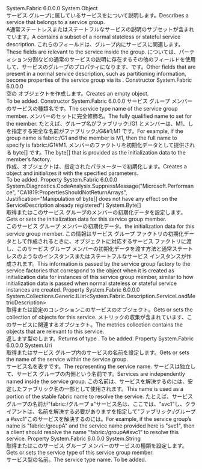 <Type Name="ServiceGroupMemberDescription" FullName="System.Fabric.Description.ServiceGroupMemberDescription">
  <TypeSignature Language="C#" Value="public sealed class ServiceGroupMemberDescription" />
  <TypeSignature Language="ILAsm" Value=".class public auto ansi sealed beforefieldinit ServiceGroupMemberDescription extends System.Object" />
  <TypeSignature Language="DocId" Value="T:System.Fabric.Description.ServiceGroupMemberDescription" />
  <TypeSignature Language="VB.NET" Value="Public NotInheritable Class ServiceGroupMemberDescription" />
  <TypeSignature Language="F#" Value="type ServiceGroupMemberDescription = class" />
  <AssemblyInfo>
    <AssemblyName>System.Fabric</AssemblyName>
    <AssemblyVersion>6.0.0.0</AssemblyVersion>
  </AssemblyInfo>
  <Base>
    <BaseTypeName>System.Object</BaseTypeName>
  </Base>
  <Interfaces />
  <Docs>
    <summary>
      <para><span data-ttu-id="29968-101">サービス グループに属しているサービスをについて説明します。</span><span class="sxs-lookup"><span data-stu-id="29968-101">Describes a service that belongs to a service group.</span></span>  </para>
    </summary>
    <remarks>
      <para><span data-ttu-id="29968-102">A<see cref="T:System.Fabric.Description.ServiceGroupMemberDescription" />通常ステートレスまたはステートフルなサービスの説明のサブセットが含まれています。</span><span class="sxs-lookup"><span data-stu-id="29968-102">A <see cref="T:System.Fabric.Description.ServiceGroupMemberDescription" /> contains a subset of a normal stateless or stateful service description.</span></span> <span data-ttu-id="29968-103">これらのフィールドは、グループ内にサービスに関連します。</span><span class="sxs-lookup"><span data-stu-id="29968-103">These fields are relevant to the service inside the group.</span></span> <span data-ttu-id="29968-104">については、パーティション分割などの通常のサービスの説明に存在するその他のフィールドを使用して、サービスのグループのプロパティになります、<see cref="T:System.Fabric.Description.ServiceGroupDescription" />です。</span><span class="sxs-lookup"><span data-stu-id="29968-104">Other fields that are present in a normal service description, such as partitioning information, become properties of the service group via its <see cref="T:System.Fabric.Description.ServiceGroupDescription" />.</span></span></para>
    </remarks>
  </Docs>
  <Members>
    <Member MemberName=".ctor">
      <MemberSignature Language="C#" Value="public ServiceGroupMemberDescription ();" />
      <MemberSignature Language="ILAsm" Value=".method public hidebysig specialname rtspecialname instance void .ctor() cil managed" />
      <MemberSignature Language="DocId" Value="M:System.Fabric.Description.ServiceGroupMemberDescription.#ctor" />
      <MemberSignature Language="VB.NET" Value="Public Sub New ()" />
      <MemberType>Constructor</MemberType>
      <AssemblyInfo>
        <AssemblyName>System.Fabric</AssemblyName>
        <AssemblyVersion>6.0.0.0</AssemblyVersion>
      </AssemblyInfo>
      <Parameters />
      <Docs>
        <summary>
          <para><span data-ttu-id="29968-105">空の <see cref="T:System.Fabric.Description.ServiceGroupMemberDescription" /> オブジェクトを作成します。</span><span class="sxs-lookup"><span data-stu-id="29968-105">Creates an empty <see cref="T:System.Fabric.Description.ServiceGroupMemberDescription" /> object.</span></span></para>
        </summary>
        <remarks>To be added.</remarks>
      </Docs>
    </Member>
    <Member MemberName=".ctor">
      <MemberSignature Language="C#" Value="public ServiceGroupMemberDescription (string serviceTypeName, Uri serviceName, byte[] initializationData);" />
      <MemberSignature Language="ILAsm" Value=".method public hidebysig specialname rtspecialname instance void .ctor(string serviceTypeName, class System.Uri serviceName, unsigned int8[] initializationData) cil managed" />
      <MemberSignature Language="DocId" Value="M:System.Fabric.Description.ServiceGroupMemberDescription.#ctor(System.String,System.Uri,System.Byte[])" />
      <MemberSignature Language="VB.NET" Value="Public Sub New (serviceTypeName As String, serviceName As Uri, initializationData As Byte())" />
      <MemberSignature Language="F#" Value="new System.Fabric.Description.ServiceGroupMemberDescription : string * Uri * byte[] -&gt; System.Fabric.Description.ServiceGroupMemberDescription" Usage="new System.Fabric.Description.ServiceGroupMemberDescription (serviceTypeName, serviceName, initializationData)" />
      <MemberType>Constructor</MemberType>
      <AssemblyInfo>
        <AssemblyName>System.Fabric</AssemblyName>
        <AssemblyVersion>6.0.0.0</AssemblyVersion>
      </AssemblyInfo>
      <Parameters>
        <Parameter Name="serviceTypeName" Type="System.String" />
        <Parameter Name="serviceName" Type="System.Uri" />
        <Parameter Name="initializationData" Type="System.Byte[]" />
      </Parameters>
      <Docs>
        <param name="serviceTypeName">
          <para><span data-ttu-id="29968-106">サービス グループ メンバーのサービスの種類名です。</span><span class="sxs-lookup"><span data-stu-id="29968-106">The service type name of the service group member.</span></span></para>
        </param>
        <param name="serviceName">
          <para><span data-ttu-id="29968-107">メンバーのセットに完全修飾名。</span><span class="sxs-lookup"><span data-stu-id="29968-107">The fully qualified name to set for the member.</span></span> <span data-ttu-id="29968-108">たとえば、グループ名がファブリック:/G1 とメンバーは、M1、しを指定する完全な名前がファブリック:/G&amp;#1;M1 です。</span><span class="sxs-lookup"><span data-stu-id="29968-108">For example, if the group name is fabric:/G1 and the member is M1, then the full name to specify is fabric:/G1#M1.</span></span></para>
        </param>
        <param name="initializationData">
          <para><span data-ttu-id="29968-109">メンバーのファクトリを初期化データとして提供される byte[] です。</span><span class="sxs-lookup"><span data-stu-id="29968-109">The byte[] that is provided as the initialization data to the member’s factory.</span></span></para>
        </param>
        <summary>
          <para><span data-ttu-id="29968-110">作成、<see cref="T:System.Fabric.Description.ServiceGroupMemberDescription" />オブジェクトは、指定されたパラメーターで初期化します。</span><span class="sxs-lookup"><span data-stu-id="29968-110">Creates a <see cref="T:System.Fabric.Description.ServiceGroupMemberDescription" /> object and initializes it with the specified parameters.</span></span></para>
        </summary>
        <remarks>To be added.</remarks>
      </Docs>
    </Member>
    <Member MemberName="InitializationData">
      <MemberSignature Language="C#" Value="public byte[] InitializationData { get; set; }" />
      <MemberSignature Language="ILAsm" Value=".property instance unsigned int8[] InitializationData" />
      <MemberSignature Language="DocId" Value="P:System.Fabric.Description.ServiceGroupMemberDescription.InitializationData" />
      <MemberSignature Language="VB.NET" Value="Public Property InitializationData As Byte()" />
      <MemberSignature Language="F#" Value="member this.InitializationData : byte[] with get, set" Usage="System.Fabric.Description.ServiceGroupMemberDescription.InitializationData" />
      <MemberType>Property</MemberType>
      <AssemblyInfo>
        <AssemblyName>System.Fabric</AssemblyName>
        <AssemblyVersion>6.0.0.0</AssemblyVersion>
      </AssemblyInfo>
      <Attributes>
        <Attribute>
          <AttributeName>System.Diagnostics.CodeAnalysis.SuppressMessage("Microsoft.Performance", "CA1819:PropertiesShouldNotReturnArrays", Justification="Manipulation of byte[] does not have any effect on the ServiceDescription already registered")</AttributeName>
        </Attribute>
      </Attributes>
      <ReturnValue>
        <ReturnType>System.Byte[]</ReturnType>
      </ReturnValue>
      <Docs>
        <summary>
          <para><span data-ttu-id="29968-111">取得またはこのサービス グループのメンバーの初期化データを設定します。</span><span class="sxs-lookup"><span data-stu-id="29968-111">Gets or sets the initialization data for this service group member.</span></span></para>
        </summary>
        <value>
          <para><span data-ttu-id="29968-112">このサービス グループ メンバーの初期化データ。</span><span class="sxs-lookup"><span data-stu-id="29968-112">the initialization data for this service group member.</span></span></para>
        </value>
        <remarks>
          <para><span data-ttu-id="29968-113">この情報はサービス グループ ファクトリの初期化データとして作成されるときに、オブジェクトに対応するサービス ファクトリに渡し、このサービス グループ メンバーの初期化データを渡す方法と通常ステートレスのようなのインスタンスまたはステートフルなサービス インスタンスが作成されます。</span><span class="sxs-lookup"><span data-stu-id="29968-113">This information is passed by the service group factory to the service factories that correspond to the object when it is created as initialization data for instances of this service group member, similar to how initialization data is passed when normal stateless or stateful service instances are created.</span></span></para>
        </remarks>
        <altmember cref="M:System.Fabric.IStatelessServiceFactory.CreateInstance(System.String,System.Uri,System.Byte[],System.Guid,System.Int64)" />
        <altmember cref="M:System.Fabric.IStatefulServiceFactory.CreateReplica(System.String,System.Uri,System.Byte[],System.Guid,System.Int64)" />
        <altmember cref="P:System.Fabric.Description.ServiceDescription.InitializationData" />
      </Docs>
    </Member>
    <Member MemberName="Metrics">
      <MemberSignature Language="C#" Value="public System.Collections.Generic.IList&lt;System.Fabric.Description.ServiceLoadMetricDescription&gt; Metrics { get; }" />
      <MemberSignature Language="ILAsm" Value=".property instance class System.Collections.Generic.IList`1&lt;class System.Fabric.Description.ServiceLoadMetricDescription&gt; Metrics" />
      <MemberSignature Language="DocId" Value="P:System.Fabric.Description.ServiceGroupMemberDescription.Metrics" />
      <MemberSignature Language="VB.NET" Value="Public ReadOnly Property Metrics As IList(Of ServiceLoadMetricDescription)" />
      <MemberSignature Language="F#" Value="member this.Metrics : System.Collections.Generic.IList&lt;System.Fabric.Description.ServiceLoadMetricDescription&gt;" Usage="System.Fabric.Description.ServiceGroupMemberDescription.Metrics" />
      <MemberType>Property</MemberType>
      <AssemblyInfo>
        <AssemblyName>System.Fabric</AssemblyName>
        <AssemblyVersion>6.0.0.0</AssemblyVersion>
      </AssemblyInfo>
      <ReturnValue>
        <ReturnType>System.Collections.Generic.IList&lt;System.Fabric.Description.ServiceLoadMetricDescription&gt;</ReturnType>
      </ReturnValue>
      <Docs>
        <summary>
          <para><span data-ttu-id="29968-114">取得または設定のコレクション<see cref="T:System.Fabric.Description.ServiceLoadMetricDescription" />このサービスのオブジェクト。</span><span class="sxs-lookup"><span data-stu-id="29968-114">Gets or sets the collection of <see cref="T:System.Fabric.Description.ServiceLoadMetricDescription" /> objects for this service.</span></span> <span data-ttu-id="29968-115">メトリックの収集が含まれています、<see cref="T:System.Fabric.Description.ServiceLoadMetricDescription" />このサービスに関連するオブジェクト。</span><span class="sxs-lookup"><span data-stu-id="29968-115">The metrics collection contains the <see cref="T:System.Fabric.Description.ServiceLoadMetricDescription" /> objects that are relevant to this service.</span></span></para>
        </summary>
        <value>
          <para><span data-ttu-id="29968-116">返します<see cref="T:System.Collections.Generic.IList`1" />型の<see cref="T:System.Fabric.Description.ServiceLoadMetricDescription" />します。</span><span class="sxs-lookup"><span data-stu-id="29968-116">Returns <see cref="T:System.Collections.Generic.IList`1" /> of type <see cref="T:System.Fabric.Description.ServiceLoadMetricDescription" />.</span></span></para>
        </value>
        <remarks>To be added.</remarks>
      </Docs>
    </Member>
    <Member MemberName="ServiceName">
      <MemberSignature Language="C#" Value="public Uri ServiceName { get; set; }" />
      <MemberSignature Language="ILAsm" Value=".property instance class System.Uri ServiceName" />
      <MemberSignature Language="DocId" Value="P:System.Fabric.Description.ServiceGroupMemberDescription.ServiceName" />
      <MemberSignature Language="VB.NET" Value="Public Property ServiceName As Uri" />
      <MemberSignature Language="F#" Value="member this.ServiceName : Uri with get, set" Usage="System.Fabric.Description.ServiceGroupMemberDescription.ServiceName" />
      <MemberType>Property</MemberType>
      <AssemblyInfo>
        <AssemblyName>System.Fabric</AssemblyName>
        <AssemblyVersion>6.0.0.0</AssemblyVersion>
      </AssemblyInfo>
      <ReturnValue>
        <ReturnType>System.Uri</ReturnType>
      </ReturnValue>
      <Docs>
        <summary>
          <para><span data-ttu-id="29968-117">取得またはサービス グループ内のサービスの名前を設定します。</span><span class="sxs-lookup"><span data-stu-id="29968-117">Gets or sets the name of the service within the service group.</span></span></para>
        </summary>
        <value>
          <para><span data-ttu-id="29968-118"><see cref="T:System.Uri" />サービス名を表すです。</span><span class="sxs-lookup"><span data-stu-id="29968-118">The <see cref="T:System.Uri" /> representing the service name.</span></span></para>
        </value>
        <remarks>
          <para><span data-ttu-id="29968-119">サービスは独立して、サービス グループの内側という名前です。</span><span class="sxs-lookup"><span data-stu-id="29968-119">Services are independently named inside the service group.</span></span> <span data-ttu-id="29968-120">この名前は、サービスを解決するのには、安定したファブリック名の一部として使用されます。</span><span class="sxs-lookup"><span data-stu-id="29968-120">This name is used as a portion of the stable fabric name to resolve the service.</span></span> <span data-ttu-id="29968-121">たとえば、サービス グループの名前が"fabric:/グループ a"サービス名は、ここでは、"svc1"し、クライアントは、名前を解決する必要がありますを指定して"ファブリック:/グループ a #svc1"このサービスを解決するのには。</span><span class="sxs-lookup"><span data-stu-id="29968-121">For example, if the service group’s name is "fabric:/groupA" and the service name provided here is "svc1", then a client should resolve the name “fabric:/groupA#svc1” to resolve this service.</span></span></para>
        </remarks>
        <altmember cref="T:System.Fabric.Description.ServiceDescription" />
      </Docs>
    </Member>
    <Member MemberName="ServiceTypeName">
      <MemberSignature Language="C#" Value="public string ServiceTypeName { get; set; }" />
      <MemberSignature Language="ILAsm" Value=".property instance string ServiceTypeName" />
      <MemberSignature Language="DocId" Value="P:System.Fabric.Description.ServiceGroupMemberDescription.ServiceTypeName" />
      <MemberSignature Language="VB.NET" Value="Public Property ServiceTypeName As String" />
      <MemberSignature Language="F#" Value="member this.ServiceTypeName : string with get, set" Usage="System.Fabric.Description.ServiceGroupMemberDescription.ServiceTypeName" />
      <MemberType>Property</MemberType>
      <AssemblyInfo>
        <AssemblyName>System.Fabric</AssemblyName>
        <AssemblyVersion>6.0.0.0</AssemblyVersion>
      </AssemblyInfo>
      <ReturnValue>
        <ReturnType>System.String</ReturnType>
      </ReturnValue>
      <Docs>
        <summary>
          <para><span data-ttu-id="29968-122">取得またはこのサービス グループ メンバーのサービスの種類を設定します。</span><span class="sxs-lookup"><span data-stu-id="29968-122">Gets or sets the service type of this service group member.</span></span></para>
        </summary>
        <value>
          <para><span data-ttu-id="29968-123">サービス型の名前。</span><span class="sxs-lookup"><span data-stu-id="29968-123">The service type name.</span></span></para>
        </value>
        <remarks>To be added.</remarks>
      </Docs>
    </Member>
  </Members>
</Type>